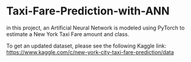 # Taxi-Fare-Prediction-with-ANN

in this project, an Artificial Neural Network is modeled using PyTorch to estimate a New York Taxi Fare amount and class.

To get an updated dataset, please see the following Kaggle link:
https://www.kaggle.com/c/new-york-city-taxi-fare-prediction/data
